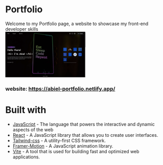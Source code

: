 # Portfolio
  Welcome to my Portfolio page, a website to showcase my front-end developer skills  
<img  width="50%" src="/public/images/portfolio-preview.png" />
 
### website: https://abiel-portfolio.netlify.app/  ###

<h1>Built with</h1>

- [JavaScript](https://www.w3schools.com/css/) - The language that powers the interactive and dynamic aspects of the web
- [React](https://react.dev/) - A JavaScript library that allows you to create user interfaces.
- [Tailwind-css](https://tailwindcss.com/) - A utility-first CSS framework.
- [Framer-Motion](https://www.framer.com/motion/) - A JavaScript animation library.
- [Vite](https://vitejs.dev/) - A tool that is used for building fast and optimized web applications. 



